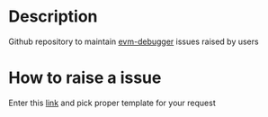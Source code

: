 # Description
Github repository to maintain [evm-debugger](https://www.rumblefish.dev/evm-debugger/) issues raised by users

# How to raise a issue

Enter this [link](https://github.com/rumblefishdev/evm-debugger-issues/issues/new/choose) and pick proper template for your
request

